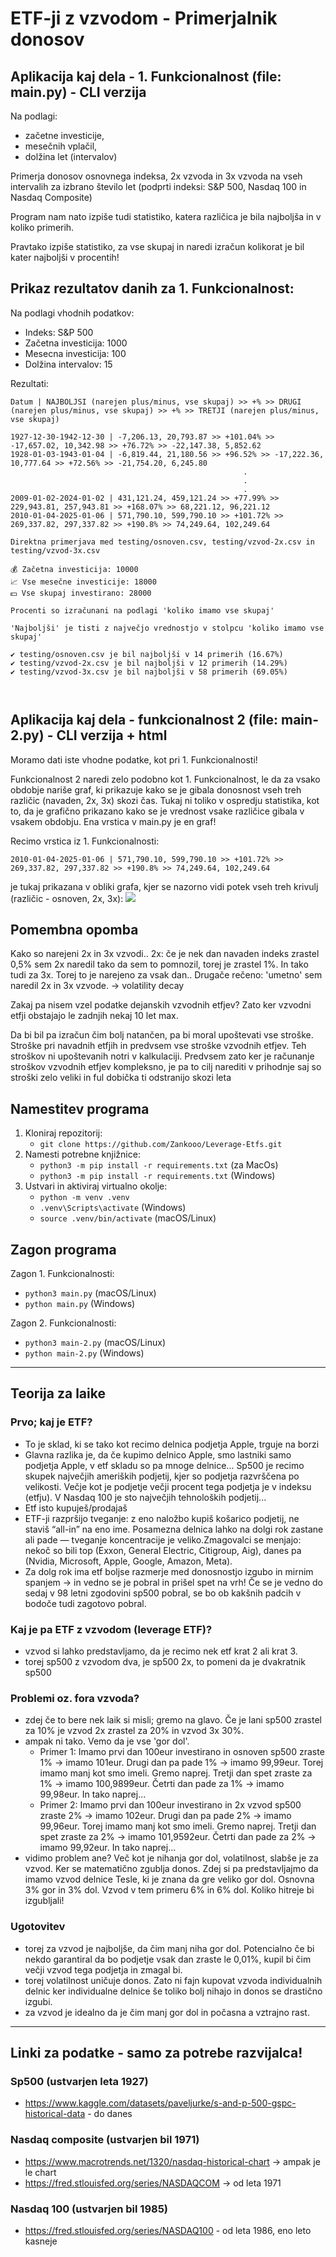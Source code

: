 # ETF-ji z vzvodom - Primerjalnik donosov

## Aplikacija kaj dela - 1. Funkcionalnost (file: main.py) - CLI verzija

Na podlagi: 
- začetne investicije,
- mesečnih vplačil,
- dolžina let (intervalov)

Primerja donosov osnovnega indeksa, 2x vzvoda in 3x vzvoda na vseh intervalih za izbrano število let (podprti indeksi: S&P 500, Nasdaq 100 in Nasdaq Composite)

Program nam nato izpiše tudi statistiko, katera različica je bila najboljša in v koliko primerih. 

Pravtako izpiše statistiko, za vse skupaj in naredi izračun kolikorat je bil kater najboljši v procentih!


## Prikaz rezultatov danih za 1. Funkcionalnost:
Na podlagi vhodnih podatkov:
- Indeks: S&P 500
- Začetna investicija: 1000
- Mesecna investicija: 100
- Dolžina intervalov: 15

Rezultati:
```
Datum | NAJBOLJSI (narejen plus/minus, vse skupaj) >> +% >> DRUGI (narejen plus/minus, vse skupaj) >> +% >> TRETJI (narejen plus/minus, vse skupaj)

1927-12-30-1942-12-30 | -7,206.13, 20,793.87 >> +101.04% >> -17,657.02, 10,342.98 >> +76.72% >> -22,147.38, 5,852.62  
1928-01-03-1943-01-04 | -6,819.44, 21,180.56 >> +96.52% >> -17,222.36, 10,777.64 >> +72.56% >> -21,754.20, 6,245.80  
                                                    .
                                                    .
                                                    . 
2009-01-02-2024-01-02 | 431,121.24, 459,121.24 >> +77.99% >> 229,943.81, 257,943.81 >> +168.07% >> 68,221.12, 96,221.12  
2010-01-04-2025-01-06 | 571,790.10, 599,790.10 >> +101.72% >> 269,337.82, 297,337.82 >> +190.8% >> 74,249.64, 102,249.64  

Direktna primerjava med testing/osnoven.csv, testing/vzvod-2x.csv in testing/vzvod-3x.csv  

💰 Začetna investicija: 10000  
📈 Vse mesečne investicije: 18000  
💵 Vse skupaj investirano: 28000  

Procenti so izračunani na podlagi 'koliko imamo vse skupaj'  

'Najboljši' je tisti z največjo vrednostjo v stolpcu 'koliko imamo vse skupaj' 

✔ testing/osnoven.csv je bil najboljši v 14 primerih (16.67%)  
✔ testing/vzvod-2x.csv je bil najboljši v 12 primerih (14.29%)  
✔ testing/vzvod-3x.csv je bil najboljši v 58 primerih (69.05%)  

 
```


## Aplikacija kaj dela - funkcionalnost 2 (file: main-2.py) - CLI verzija + html 

Moramo dati iste vhodne podatke, kot pri 1. Funkcionalnosti!

Funkcionalnost 2 naredi zelo podobno kot 1. Funkcionalnost, le da za vsako obdobje nariše graf, ki prikazuje kako se je gibala donosnost vseh treh različic (navaden, 2x, 3x) skozi čas. Tukaj ni toliko v ospredju statistika, kot to, da je grafično prikazano kako se je vrednost vsake različice gibala v vsakem obdobju.
Ena vrstica v main.py je en graf!

Recimo vrstica iz 1. Funkcionalnosti:
```
2010-01-04-2025-01-06 | 571,790.10, 599,790.10 >> +101.72% >> 269,337.82, 297,337.82 >> +190.8% >> 74,249.64, 102,249.64 
```
je tukaj prikazana v obliki grafa, kjer se nazorno vidi potek vseh treh krivulj (različic - osnoven, 2x, 3x):
![](./images/en-graf-za-readme.png)

## Pomembna opomba
Kako so narejeni 2x in 3x vzvodi.. 2x: če je nek dan navaden indeks zrastel 0,5% sem 2x naredil tako da sem to pomnozil, torej je zrastel 1%. In tako tudi za 3x. Torej to je narejeno za vsak dan.. Drugače rečeno: 'umetno' sem naredil 2x in 3x vzvode. -> volatility decay

Zakaj pa nisem vzel podatke dejanskih vzvodnih etfjev? Zato ker vzvodni etfji obstajajo le zadnjih nekaj 10 let max. 

Da bi bil pa izračun čim bolj natančen, pa bi moral upoštevati vse stroške. Stroške pri navadnih etfjih in predvsem vse stroške vzvodnih etfjev.
Teh stroškov ni upoštevanih notri v kalkulaciji. Predvsem zato ker je računanje stroškov vzvodnih etfjev kompleksno, je pa to cilj narediti v prihodnje saj so stroški zelo veliki in ful dobička ti odstranijo skozi leta




## Namestitev programa
1. Kloniraj repozitorij:
   - ` git clone https://github.com/Zankooo/Leverage-Etfs.git `
2. Namesti potrebne knjižnice:
   - ` python3 -m pip install -r requirements.txt ` (za MacOs)
   - ` python3 -m pip install -r requirements.txt ` (Windows)
3. Ustvari in aktiviraj virtualno okolje:
   - `python -m venv .venv`
   - `.venv\Scripts\activate` (Windows)
   - `source .venv/bin/activate` (macOS/Linux)

## Zagon programa
Zagon 1. Funkcionalnosti:
- `python3 main.py` (macOS/Linux)
- `python main.py` (Windows)

Zagon 2. Funkcionalnosti:
- `python3 main-2.py` (macOS/Linux)
- `python main-2.py` (Windows)

<hr>

## Teorija za laike
### Prvo; kaj je ETF?
- To je sklad, ki se tako kot recimo delnica podjetja Apple, trguje na borzi 
- Glavna razlika je, da če kupimo delnico Apple, smo lastniki samo podjetja Apple, v etf skladu so pa mnoge delnice... Sp500 je recimo skupek največjih ameriških podjetij, kjer so podjetja razvrščena po velikosti. Večje kot je podjetje večji procent tega podjetja je v indeksu (etfju). V Nasdaq 100 je sto največjih tehnoloških podjetij...
- Etf isto kupuješ/prodajaš 
- ETF-ji razpršijo tveganje: z eno naložbo kupiš košarico podjetij, ne staviš “all-in” na eno ime. Posamezna delnica lahko na dolgi rok zastane ali pade — tveganje koncentracije je veliko.Zmagovalci se menjajo: nekoč so bili top (Exxon, General Electric, Citigroup, Aig), danes pa (Nvidia, Microsoft, Apple, Google, Amazon, Meta).
- Za dolg rok ima etf boljse razmerje med donosnostjo izgubo in mirnim spanjem -> in vedno se je pobral in prišel spet na vrh! Če se je vedno do sedaj v 98 letni zgodovini sp500 pobral, se bo ob kakšnih padcih v bodoče tudi zagotovo pobral. 


### Kaj je pa ETF z vzvodom (leverage ETF)?
- vzvod si lahko predstavljamo, da je recimo nek etf krat 2 ali krat 3.
- torej sp500 z vzvodom dva, je sp500 2x, to pomeni da je dvakratnik sp500

### Problemi oz. fora vzvoda?
- zdej če to bere nek laik si misli; gremo na glavo. Če je lani sp500 zrastel za 10% je vzvod 2x zrastel za 20% in vzvod 3x 30%. 
- ampak ni tako. Vemo da je vse 'gor dol'. 
    - Primer 1: Imamo prvi dan 100eur investirano in osnoven sp500 zraste 1% -> imamo 101eur. Drugi dan pa pade 1% -> imamo 99,99eur. Torej imamo manj kot smo imeli. Gremo naprej. Tretji dan spet zraste za 1% -> imamo 100,9899eur. Četrti dan pade za 1% -> imamo 99,98eur. In tako naprej... 
    - Primer 2: Imamo prvi dan 100eur investirano in 2x vzvod sp500 zraste 2% -> imamo 102eur. Drugi dan pa pade 2% -> imamo 99,96eur. Torej imamo manj kot smo imeli. Gremo naprej. Tretji dan spet zraste za 2% -> imamo 101,9592eur. Četrti dan pade za 2% -> imamo 99,92eur. In tako naprej...
- vidimo problem ane? Več kot je nihanja gor dol, volatilnost, slabše je za vzvod. Ker se matematično zgublja donos. Zdej si pa predstavljajmo da imamo vzvod delnice Tesle, ki je znana da gre veliko gor dol. Osnovna 3% gor in 3% dol. Vzvod v tem primeru 6% in 6% dol. Koliko hitreje bi izgubljali!

### Ugotovitev
- torej za vzvod je najboljše, da čim manj niha gor dol. Potencialno če bi nekdo garantiral da bo podjetje vsak dan zraste le 0,01%, kupil bi čim večji vzvod tega podjetja in zmagal bi. 
- torej volatilnost uničuje donos. Zato ni fajn kupovat vzvoda individualnih delnic ker individualne delnice še toliko bolj nihajo in donos se drastično izgubi. 
- za vzvod je idealno da je čim manj gor dol in počasna a vztrajno rast. 

<hr>

## Linki za podatke - samo za potrebe razvijalca!
### Sp500 (ustvarjen leta 1927)
- https://www.kaggle.com/datasets/paveljurke/s-and-p-500-gspc-historical-data - do danes 

### Nasdaq composite (ustvarjen bil 1971)
- https://www.macrotrends.net/1320/nasdaq-historical-chart -> ampak je le chart
- https://fred.stlouisfed.org/series/NASDAQCOM  -> od leta 1971

### Nasdaq 100 (ustvarjen bil 1985)
- https://fred.stlouisfed.org/series/NASDAQ100 - od leta 1986, eno leto kasneje
